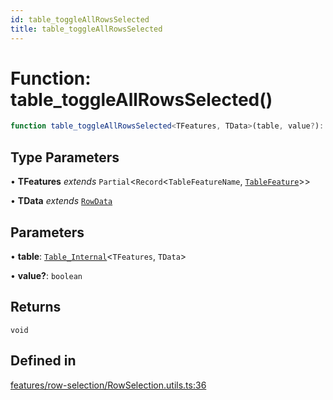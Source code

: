 ```yaml
---
id: table_toggleAllRowsSelected
title: table_toggleAllRowsSelected
---
```


# Function: table\_toggleAllRowsSelected()

```ts
function table_toggleAllRowsSelected<TFeatures, TData>(table, value?): void
```

## Type Parameters

• **TFeatures** *extends* `Partial`\<`Record`\<`TableFeatureName`, [`TableFeature`](../interfaces/tablefeature.md)\>\>

• **TData** *extends* [`RowData`](../type-aliases/rowdata.md)

## Parameters

• **table**: [`Table_Internal`](../type-aliases/table_internal.md)\<`TFeatures`, `TData`\>

• **value?**: `boolean`

## Returns

`void`

## Defined in

[features/row-selection/RowSelection.utils.ts:36](https://github.com/TanStack/table/blob/main/packages/table-core/src/features/row-selection/RowSelection.utils.ts#L36)
